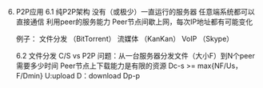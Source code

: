 6. P2P应用
    6.1 纯P2P架构
      没有（或极少）一直运行的服务器
      任意端系统都可以直接通信
      利用peer的服务能力
      Peer节点间歇上网，每次IP地址都有可能变化

      例子：
        文件分发  （BitTorrent）
        流媒体    （KanKan）
        VoIP      （Skype）
    
    6.2 文件分发 C/S vs P2P
          问题：从一台服务器分发文件（大小F）到N个peer 需要多少时间
            Peer节点上下载能力是有限的资源
            Dc-s >= max{NF/Us，F/Dmin}               U:upload    D：download
            Dp-p  
